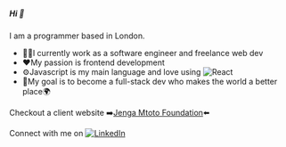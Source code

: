 
##### Hi :wave: 
  
  
I am a programmer based in London. 


* :woman_technologist:I currently work as a software engineer and freelance web dev
* :heart:My passion is frontend development
* :gear:Javascript is my main language and love using ![React](https://img.shields.io/badge/react-%2320232a.svg?style=for-the-badge&logo=react&logoColor=%2361DAFB)
* :dart:My goal is to become a full-stack dev who makes the world a better place:earth_africa:



Checkout a client website :arrow_right:[Jenga Mtoto Foundation](https://www.jengamtotofoundation.com):arrow_left:



Connect with me on [![LinkedIn](https://img.shields.io/badge/linkedin-%230077B5.svg?style=for-the-badge&logo=linkedin&logoColor=white)](https://www.linkedin.com/in/denise-namutebi-49798b163/)


